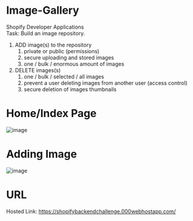 # Image-Gallery
Shopify Developer Applications      
Task: Build an image repository.   
 
1. ADD image(s) to the repository
    1. private or public (permissions)
    2. secure uploading and stored images
    3. one / bulk / enormous amount of images 
2. DELETE images(s)
    1. one / bulk / selected / all images
    2. prevent a user deleting images from another user (access control)
    3. secure deletion of images
thumbnails

# Home/Index Page
![image](https://user-images.githubusercontent.com/59449776/148281294-f9f0c491-2e0f-4efd-9ec7-78a5d45f707a.png)

# Adding Image
![image](https://user-images.githubusercontent.com/59449776/148282133-e7f0db0c-4c00-4fea-b7d4-8e15c256610d.png)

# URL
Hosted Link: https://shopifybackendchallenge.000webhostapp.com/
